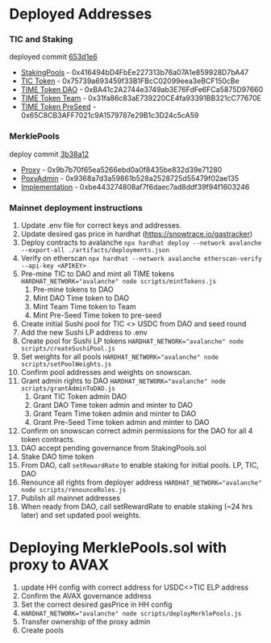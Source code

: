 # Deployed Addresses

### TIC and Staking 
deployed commit [653d1e6](https://github.com/ElasticSwap/token/tree/653d1e687454d8934868747534c71b3a414c3b8c)

- [StakingPools](https://snowtrace.io/address/0x416494bD4FbEe227313b76a07A1e859928D7bA47) - 0x416494bD4FbEe227313b76a07A1e859928D7bA47
- [TIC Token](https://snowtrace.io/address/0x75739a693459f33B1FBcC02099eea3eBCF150cBe) - 0x75739a693459f33B1FBcC02099eea3eBCF150cBe
- [TIME Token DAO](https://snowtrace.io/address/0xBA41c2A2744e3749ab3E76FdFe6FCa5875D97660) - 0xBA41c2A2744e3749ab3E76FdFe6FCa5875D97660
- [TIME Token Team](https://snowtrace.io/address/0x31fa86c83aE739220CE4fa93391BB321cC77670E) - 0x31fa86c83aE739220CE4fa93391BB321cC77670E
- [TIME Token PreSeed](https://snowtrace.io/address/0x65C8CB3AFF7021c9A1579787e29B1c3D24c5cA59) - 0x65C8CB3AFF7021c9A1579787e29B1c3D24c5cA59

### MerklePools

deploy commit [3b38a12](https://github.com/ElasticSwap/token/commit/3b38a12a9a53350427da85bd1d4f372bf2fa8749)

- [Proxy](https://snowtrace.io/address/0x9b7b70f65ea5266ebd0a0f8435be832d39e71280) - 0x9b7b70f65ea5266ebd0a0f8435be832d39e71280
- [PoxyAdmin](https://snowtrace.io/address/0x9368a7d3a59861b528a2528725d55479f02ae135) - 0x9368a7d3a59861b528a2528725d55479f02ae135
- [Implementation](https://snowtrace.io/address/0xbe443274808af7f6daec7ad8ddf39f94f1603246) - 0xbe443274808af7f6daec7ad8ddf39f94f1603246

### Mainnet deployment instructions
1. Update .env file for correct keys and addresses.
1. Update desired gas price in hardhat (https://snowtrace.io/gastracker)
1. Deploy contracts to avalanche `npx hardhat deploy --network avalanche  --export-all ./artifacts/deployments.json`
1. Verify on etherscan `npx hardhat --network avalanche etherscan-verify --api-key <APIKEY>`
1. Pre-mine TIC to DAO and mint all TIME tokens `HARDHAT_NETWORK="avalanche" node scripts/mintTokens.js` 
   1. Pre-mine tokens to DAO
   1. Mint DAO Time token to DAO
   1. Mint Team Time token to Team
   1. Mint Pre-Seed Time token to pre-seed
1. Create initial Sushi pool for TIC <> USDC from DAO and seed round
1. Add the new Sushi LP address to .env
1. Create pool for Sushi LP tokens `HARDHAT_NETWORK="avalanche" node scripts/createSushiPool.js`
1. Set weights for all pools `HARDHAT_NETWORK="avalanche" node scripts/setPoolWeights.js`
1. Confirm pool addresses and weights on snowscan.
1. Grant admin rights to DAO `HARDHAT_NETWORK="avalanche" node scripts/grantAdminToDAO.js` 
   1. Grant TIC Token admin DAO
   1. Grant DAO Time token admin and minter to DAO
   1. Grant Team Time token admin and minter to DAO
   1. Grant Pre-Seed Time token admin and minter to DAO
1. Confirm on snowscan correct admin permissions for the DAO for all 4 token contracts.
1. DAO accept pending governance from StakingPools.sol
1. Stake DAO time token
1. From DAO, call `setRewardRate` to enable staking for initial pools. LP, TIC, DAO 
1. Renounce all rights from deployer address `HARDHAT_NETWORK="avalanche" node scripts/renounceRoles.js` 
1. Publish all mainnet addresses
1. When ready from DAO, call setRewardRate to enable staking (~24 hrs later) and set updated pool weights. 


# Deploying MerklePools.sol with proxy to AVAX

1. update HH config with correct address for USDC<>TIC ELP address
1. Confirm the AVAX governance address
1. Set the correct desired gasPrice in HH config
1. `HARDHAT_NETWORK="avalanche" node scripts/deployMerklePools.js`
1. Transfer ownership of the proxy admin
1. Create pools